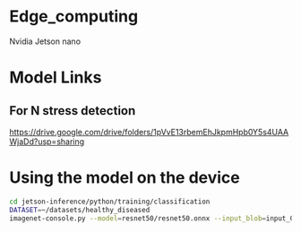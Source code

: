 # Edge_computing

Nvidia Jetson nano


# Model Links
## For N stress detection
https://drive.google.com/drive/folders/1pVvE13rbemEhJkpmHpb0Y5s4UAAWjaDd?usp=sharing



# Using the model on the device
```bash
cd jetson-inference/python/training/classification
DATASET=~/datasets/healthy_diseased
imagenet-console.py --model=resnet50/resnet50.onnx --input_blob=input_0 --output_blob=output_0 --labels=$DATASET/labels.txt $DATASET/test/diseased/12_diseased.jpg
```
